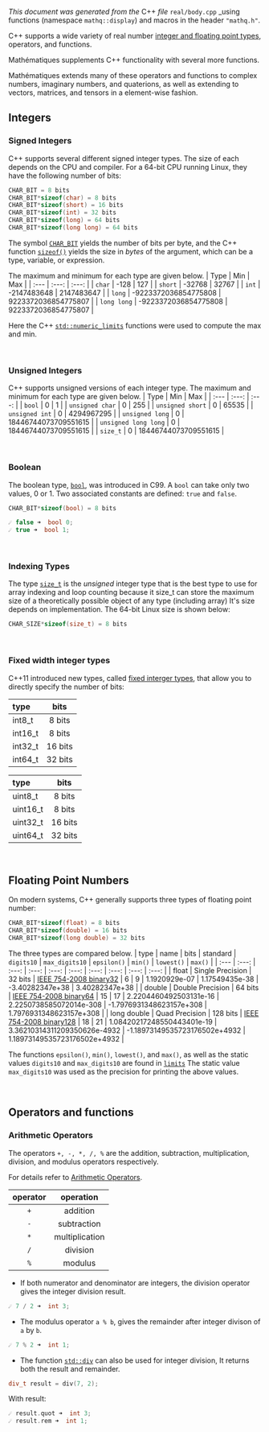 _This document was generated from the_ C++ _file_ `real/body.cpp` _using functions (namespace `mathq::display`) and macros in the header `"mathq.h"`. 

C++ supports a wide variety of real number [integer and floating point types](https://en.cppreference.com/w/cpp/language/types), operators, and functions.

Mathématiques supplements C++ functionality with several more functions.

Mathématiques extends many of these operators and functions to complex numbers, imaginary numbers, and quaterions, as well as extending to vectors, matrices, and tensors in a element-wise fashion.


## Integers


### Signed Integers
C++ supports several different signed integer types.  The size of each depends on the CPU and compiler.  For a 64-bit CPU running Linux, they have the following number of bits:


```C++
CHAR_BIT = 8 bits
CHAR_BIT*sizeof(char) = 8 bits
CHAR_BIT*sizeof(short) = 16 bits
CHAR_BIT*sizeof(int) = 32 bits
CHAR_BIT*sizeof(long) = 64 bits
CHAR_BIT*sizeof(long long) = 64 bits
```
The symbol [```CHAR_BIT```](https://en.cppreference.com/w/cpp/header/climits) yields the number of bits per byte, and the C++ function [```sizeof()```](https://en.cppreference.com/w/cpp/language/sizeof) yields the size in _bytes_ of the argument, which can be a type, variable, or expression.

The maximum and minimum for each type are given below.
| Type | Min | Max |
| :--- | :---: | :---: |
| ```char``` | -128 | 127 |
| ```short``` | -32768 | 32767 |
| ```int``` | -2147483648 | 2147483647 |
| ```long``` | -9223372036854775808 | 9223372036854775807 |
| ```long long``` | -9223372036854775808 | 9223372036854775807 |

Here the C++ [```std::numeric_limits```](https://en.cppreference.com/w/cpp/types/numeric_limits) functions were used to compute the max and min.

<br>

### Unsigned Integers
C++ supports unsigned versions of each integer type.
The maximum and minimum for each type are given below.
| Type | Min | Max |
| :--- | :---: | :---: |
| ```bool``` | 0 | 1 |
| ```unsigned char``` | 0 | 255 |
| ```unsigned short``` | 0 | 65535 |
| ```unsigned int``` | 0 | 4294967295 |
| ```unsigned long``` | 0 | 18446744073709551615 |
| ```unsigned long long``` | 0 | 18446744073709551615 |
| ```size_t``` | 0 | 18446744073709551615 |

<br>

### Boolean
The boolean type, [```bool```](https://en.cppreference.com/w/c/types/boolean), was introduced in C99.  A ```bool``` can take only two values, 0 or 1.
Two associated constants are defined: ```true``` and ```false```.


```C++
CHAR_BIT*sizeof(bool) = 8 bits

☄ false ➜  bool 0;
☄ true ➜  bool 1;
```

<br>

### Indexing Types
The type [```size_t```](https://en.cppreference.com/w/c/types/size_t) is the _unsigned_ integer type that is the best type to use for array indexing and loop counting because it size_t can store the maximum size of a theoretically possible object of any type (including array)
It's size depends on implementation.  The 64-bit Linux size is shown below:


```C++
CHAR_SIZE*sizeof(size_t) = 8 bits
```


<br>

### Fixed width integer types
C++11 introduced new types, called [fixed interger types](https://en.cppreference.com/w/cpp/types/integer), that allow you to directly specify the number of bits:

| type | bits |
| :--- | :---: |
| int8_t | 8 bits |
| int16_t | 8 bits |
| int32_t | 16 bits |
| int64_t | 32 bits |


| type | bits |
| :--- | :---: |
| uint8_t | 8 bits |
| uint16_t | 8 bits |
| uint32_t | 16 bits |
| uint64_t | 32 bits |


<br>

## Floating Point Numbers
On modern systems, C++ generally supports three types of floating point number:


```C++
CHAR_BIT*sizeof(float) = 8 bits
CHAR_BIT*sizeof(double) = 16 bits
CHAR_BIT*sizeof(long double) = 32 bits
```
The three types are compared below.
| type | name | bits | standard |  ```digits10``` |  ```max_digits10``` | ```epsilon()``` | ```min()``` | ```lowest()``` | ```max()``` | 
| :--- | :---: | :---: | :---:  | :---:  | :---:  | :---:  | :---:  | :---: | :---: |
| float | Single Precision | 32 bits | [IEEE 754-2008 binary32](https://en.wikipedia.org/wiki/Single-precision_floating-point_format) | 6 |  9 |  1.1920929e-07 |  1.17549435e-38 |  -3.40282347e+38 |  3.40282347e+38 | 
| double | Double Precision | 64 bits | [IEEE 754-2008 binary64](https://en.wikipedia.org/wiki/Double-precision_floating-point_format) | 15 |  17 |  2.2204460492503131e-16 |  2.2250738585072014e-308 |  -1.7976931348623157e+308 |  1.7976931348623157e+308 | 
| long double | Quad Precision | 128 bits | [IEEE 754-2008 binary128](https://en.wikipedia.org/wiki/Quadruple-precision_floating-point_format) | 18 |  21 |  1.08420217248550443401e-19 |  3.36210314311209350626e-4932 |  -1.18973149535723176502e+4932 |  1.18973149535723176502e+4932 | 


The functions ```epsilon()```, ```min()```, ```lowest()```, and  ```max()```, as well as the static values ```digits10``` and ```max_digits10``` are found in [```limits```](https://en.cppreference.com/w/cpp/types/numeric_limits)
The static value ```max_digits10``` was used as the precision for printing the above values.


<br>

## Operators and functions
### Arithmetic Operators
The operators ```+, -, *, /, %``` are the addition, subtraction, multiplication, division, and modulus operators respectively.

For details refer to [Arithmetic Operators](https://en.cppreference.com/w/cpp/language/operator_arithmetic).


| operator | operation | 
| :---: | :---: | 
| ```+``` | addition | 
| ```-``` | subtraction | 
| ```*``` | multiplication | 
| ```/``` | division | 
| ```%``` | modulus | 

* If both numerator and denominator are integers, the division operator gives the integer division result.

```C++
☄ 7 / 2 ➜  int 3;
```
* The modulus operator ```a % b```, gives the remainder after integer divison of ```a``` by ```b```.

```C++
☄ 7 % 2 ➜  int 1;
```
* The function [```std::div```](https://en.cppreference.com/w/cpp/numeric/math/div) can also be used for integer division, It returns both the result and remainder.

```C++
div_t result = div(7, 2);
```
With result:

```C++
☄ result.quot ➜  int 3;
☄ result.rem ➜  int 1;
```
